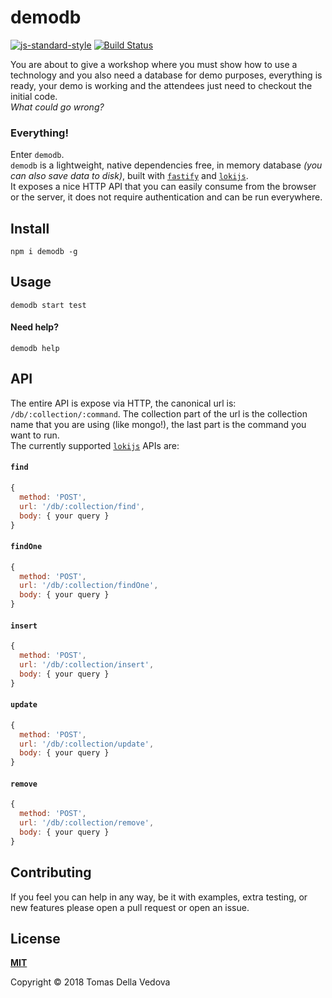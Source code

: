 # demodb

[![js-standard-style](https://img.shields.io/badge/code%20style-standard-brightgreen.svg?style=flat)](http://standardjs.com/)  [![Build Status](https://travis-ci.org/delvedor/demodb.svg?branch=master)](https://travis-ci.org/delvedor/demodb)

You are about to give a workshop where you must show how to use a technology and you also need a database for demo purposes, everything is ready, your demo is working and the attendees just need to checkout the initial code.<br/>
*What could go wrong?*

### Everything!

Enter `demodb`.<br/>
`demodb` is a lightweight, native dependencies free, in memory database *(you can also save data to disk)*, built with [`fastify`](https://github.com/fastify/fastify) and [`lokijs`](https://github.com/techfort/LokiJS).<br/>
It exposes a nice HTTP API that you can easily consume from the browser or the server, it does not require authentication and can be run everywhere.


<a name="install"></a>
## Install
```
npm i demodb -g
```

<a name="usage"></a>
## Usage
```
demodb start test
```

#### Need help?
```
demodb help
```

## API

The entire API is expose via HTTP, the canonical url is: `/db/:collection/:command`. The collection part of the url is the collection name that you are using (like mongo!), the last part is the command you want to run.<br/>
The currently supported [`lokijs`](https://github.com/techfort/LokiJS) APIs are:

#### `find`
```js
{
  method: 'POST',
  url: '/db/:collection/find',
  body: { your query }
}
```
#### `findOne`
```js
{
  method: 'POST',
  url: '/db/:collection/findOne',
  body: { your query }
}
```
#### `insert`
```js
{
  method: 'POST',
  url: '/db/:collection/insert',
  body: { your query }
}
```
#### `update`
```js
{
  method: 'POST',
  url: '/db/:collection/update',
  body: { your query }
}
```
#### `remove`
```js
{
  method: 'POST',
  url: '/db/:collection/remove',
  body: { your query }
}
```

## Contributing
If you feel you can help in any way, be it with examples, extra testing, or new features please open a pull request or open an issue.


## License
**[MIT](https://github.com/delvedor/demodb/blob/master/LICENSE)**

Copyright © 2018 Tomas Della Vedova
